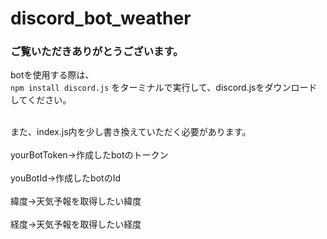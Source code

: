 # discord_bot_weather
### ご覧いただきありがとうございます。

botを使用する際は、<br>
`npm install discord.js`
をターミナルで実行して、discord.jsをダウンロードしてください。<br><br>


また、index.js内を少し書き換えていただく必要があります。<br><br>
yourBotToken→作成したbotのトークン<br><br>youBotId→作成したbotのId<br><br>緯度→天気予報を取得したい緯度<br><br>経度→天気予報を取得したい経度

